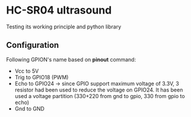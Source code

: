 # HC-SR04 ultrasound
Testing its working principle and python library

## Configuration
Following GPION's name based on **pinout** command:
- Vcc to 5V
- Trig to GPIO18 (PWM)
- Echo to GPIO24 -> since GPIO support maximum voltage of 3.3V, 3 resistor had been used to reduce the voltage on GPIO24. It has been used a voltage partition (330+220 from gnd to gpio, 330 from gpio to echo)
- Gnd to GND

